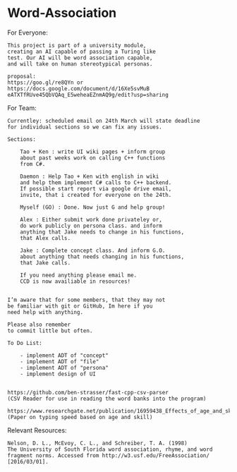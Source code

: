 # Word-Association

For Everyone:
	
	This project is part of a university module, 
	creating an AI capable of passing a Turing like 
	test. Our AI will be word association capable, 
	and will take on human stereotypical personas.
	
	proposal: 
	https://goo.gl/re8QYn or
	https://docs.google.com/document/d/16Xe5svMuB
	eATXTfRUve45QbVQAq_E5weheaEZnmAQ9g/edit?usp=sharing

For Team:
	
	Currentley: scheduled email on 24th March will state deadline
	for individual sections so we can fix any issues.
	
	Sections:
	
		Tao + Ken : write UI wiki pages + inform group 
		about past weeks work on calling C++ functions
		from C#.
		
		Daemon : Help Tao + Ken with english in wiki
		and help them implement C# calls to C++ backend.
		If possible start report via google drive email,
		invite, that i created for everyone on the 24th.
		
		Myself (GO) : Done. Now just G and help group!
		
		Alex : Either submit work done privateley or,
		do work publicly on persona class. and inform
		anything that Jake needs to change in his functions,
		that Alex calls.
		
		Jake : Complete concept class. And inform G.O.
		about anything that needs changing in his functions,
		that Jake calls.
		
		If you need anything please email me.
		CCD is now availiable in resources!
		
		
	I’m aware that for some members, that they may not 
	be familiar with git or GitHub, Im here if you
	need help with anything. 
	
	Please also remember
	to commit little but often.
	
	To Do List:
		
		- implement ADT of "concept"
		- implement ADT of "file"
		- implement ADT of "persona"
		- implement design of UI
		

	https://github.com/ben-strasser/fast-cpp-csv-parser 
	(CSV Reader for use in reading the word banks into the program)
	
	https://www.researchgate.net/publication/16959438_Effects_of_age_and_skill_in_typing
	(Paper on typing speed based on age and skill)

Relevant Resources:

	Nelson, D. L., McEvoy, C. L., and Schreiber, T. A. (1998) 
	The University of South Florida word association, rhyme, and word 	
	fragment norms. Accessed from http://w3.usf.edu/FreeAssociation/ 
	[2016/03/01].
